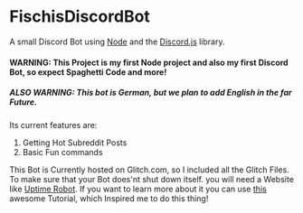 # FischisDiscordBot
A small Discord Bot using [Node](https://nodejs.org/) and the [Discord.js](https://discord.js.org) library.

#### WARNING: This Project is my first Node project and also my first Discord Bot, so expect Spaghetti Code and more!

##### ALSO WARNING: This bot is German, but we plan to add English in the far Future.

Its current features are:
1. Getting Hot Subreddit Posts
2. Basic Fun commands

This Bot is Currently hosted on Glitch.com, so I included all the Glitch Files. To make sure that your Bot does'nt shut down itself. you 
will need a Website like [Uptime Robot](https://uptimerobot.com/). If you want to learn more about it you can use [this](https://anidiotsguide_old.gitbooks.io/discord-js-bot-guide/content/other-guides/hosting-on-glitchcom.html) awesome Tutorial, which 
Inspired me to do this thing!
